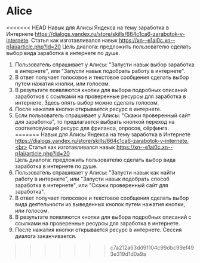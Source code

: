 ﻿# Alice
<<<<<<< HEAD
Навык для Алисы Яндекса на тему заработка в Интернете https://dialogs.yandex.ru/store/skills/664c1ca6-zarabotok-v-internete.
Статья как изготавливался навык https://xn--e1ai0c.xn--p1ai/article.php?id=20
Цель диалога: предложить пользователю сделать выбор вида заработка в интернете по душе.

1. Пользователь спрашивает у Алисы: "Запусти навык выбор заработка в интернете", или "Запусти навык подобрать работу в интернете". 
2. В ответ получает голосовое и текстовое сообщения сделать выбор путем нажатия кнопки, или голосом.
3. В результате появляются кнопки для выбора подробных описаний заработков с ссылками на проверенные ресурсы для заработка в интернете. 
Здесь опять выбор можно сделать голосом. 
4. После нажатия кнопки открывается ресурс в интернете. 
5. Если пользователь спрашивает у Алисы: "Скажи проверенный сайт для заработка", то предлагается выбрать кнопкой переход на соответсвующий ресурс для фриланса, опросов, сёрфинга.
=======
Навык для Алисы Яндекса на тему заработка в Интернете
https://dialogs.yandex.ru/store/skills/664c1ca6-zarabotok-v-internete.<br>
Статья как изготавливался навык https://xn--e1ai0c.xn--p1ai/article.php?id=20<br>
Цель диалога: предложить пользователю сделать выбор вида заработка в интернете по душе. 
1. Пользователь спрашивает у Алисы: "Запусти навык как найти работу в интернете", или "Запусти навык подобрать способ заработка в интернете", или "Скажи проверенный сайт для заработка". 
2. В ответ получает голосовое и текстовое сообщения сделать выбор вида деятельности из выведенных кнопок путем нажатия кнопки, или голосом. 
3. В результате появляются кнопки для выбора подробных описаний с ссылками на проверенные ресурсы для заработка в интернете. 
4. После нажатия кнопки открывается ресурс в интернете. Сессия диалога заканчивается.
>>>>>>> c7a212a63dd91104c99dbc99ef493e319d1d0a9a
